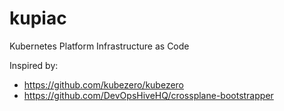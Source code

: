 # kupiac

Kubernetes Platform Infrastructure as Code

Inspired by:

* https://github.com/kubezero/kubezero
* https://github.com/DevOpsHiveHQ/crossplane-bootstrapper

